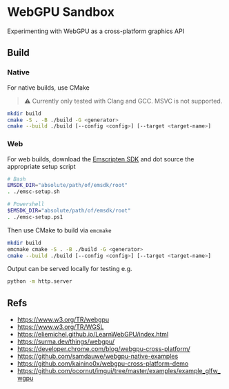 # WebGPU Sandbox

Experimenting with WebGPU as a cross-platform graphics API

## Build

### Native

For native builds, use CMake

> ⚠️ Currently only tested with Clang and GCC. MSVC is not supported.

```sh
mkdir build
cmake -S . -B ./build -G <generator>
cmake --build ./build [--config <config>] [--target <target-name>]
```

### Web

For web builds, download the [Emscripten SDK](https://github.com/emscripten-core/emsdk) and dot source the appropriate setup script

```sh
# Bash
EMSDK_DIR="absolute/path/of/emsdk/root"
. ./emsc-setup.sh

# Powershell
$EMSDK_DIR="absolute/path/of/emsdk/root"
. ./emsc-setup.ps1
```

Then use CMake to build via `emcmake`

```sh
mkdir build 
emcmake cmake -S . -B ./build -G <generator>
cmake --build ./build [--config <config>] [--target <target-name>]
```

Output can be served locally for testing e.g.

```sh
python -m http.server
```

## Refs

- https://www.w3.org/TR/webgpu
- https://www.w3.org/TR/WGSL
- https://eliemichel.github.io/LearnWebGPU/index.html
- https://surma.dev/things/webgpu/
- https://developer.chrome.com/blog/webgpu-cross-platform/
- https://github.com/samdauwe/webgpu-native-examples
- https://github.com/kainino0x/webgpu-cross-platform-demo
- https://github.com/ocornut/imgui/tree/master/examples/example_glfw_wgpu